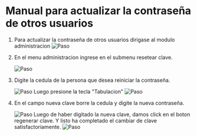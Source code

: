# **Manual para actualizar la contraseña de otros usuarios**

1. Para actualizar la contraseña de otros usuarios dirigase al modulo administracion 
    ![Paso](ACOU_1.gif)


2. En el menu administracion ingrese en el submenu resetear clave.

    ![Paso](ACOU_2.gif)


3. Digite la cedula de la persona que desea reiniciar la contraseña.


    ![Paso](ACOU_3.gif)
    Luego presione la tecla "Tabulacion"
    ![Paso](ACOU_4.gif)



4. En el campo nueva clave borre la cedula y digite la nueva contraseña.

    ![Paso](ACOU_5.gif)
    Luego de haber digitado la nueva clave, damos click en el boton regenerar clave. Y listo ha completado el cambiar de clave satisfactoriamente.
    ![Paso](ACOU_final.gif)




